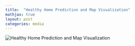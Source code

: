 ```yaml
---
title:  "Healthy Home Prediction and Map Visualization"
mathjax: true
layout: post
categories: media
---
```


![Healthy Home Prediction and Map Visualization](https://github.com/tammysilva/tammyts.github.io/assets/86021390/10d6ca9f-53d9-4ae1-a5c5-7398ea5ef2af)

